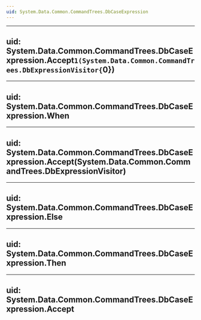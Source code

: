 ```yaml
---
uid: System.Data.Common.CommandTrees.DbCaseExpression
---
```


---
uid: System.Data.Common.CommandTrees.DbCaseExpression.Accept``1(System.Data.Common.CommandTrees.DbExpressionVisitor{``0})
---

---
uid: System.Data.Common.CommandTrees.DbCaseExpression.When
---

---
uid: System.Data.Common.CommandTrees.DbCaseExpression.Accept(System.Data.Common.CommandTrees.DbExpressionVisitor)
---

---
uid: System.Data.Common.CommandTrees.DbCaseExpression.Else
---

---
uid: System.Data.Common.CommandTrees.DbCaseExpression.Then
---

---
uid: System.Data.Common.CommandTrees.DbCaseExpression.Accept
---
